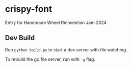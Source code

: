 # crispy-font

Entry for Handmade Wheel Reinvention Jam 2024

## Dev Build

Run `python build.py` to start a dev server with file watching.

To rebuild the go file server, run with `-g` flag.
